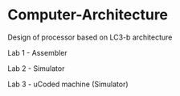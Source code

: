 # Computer-Architecture
Design of processor based on LC3-b architecture

Lab 1 - Assembler

Lab 2 - Simulator 

Lab 3 - uCoded machine (Simulator)
